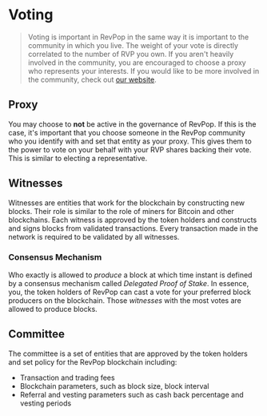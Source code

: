 # Voting

> Voting is important in RevPop in the same way it is important to the community in which you live. The weight of your vote is directly correlated to the number of RVP you own. If you aren't heavily involved in the community, you are encouraged to choose a proxy who represents your interests. If you would like to be more involved in the community, check out [our website](https://revolutionpopuli.com/).

## Proxy

You may choose to **not** be active in the governance of RevPop. If this is the case, it's important that you choose someone in the RevPop community who you identify with and set that entity as your proxy. This gives them to the power to vote on your behalf with your RVP shares backing their vote. This is similar to electing a representative.

## Witnesses

Witnesses are entities that work for the blockchain by constructing new blocks. Their role is similar to the role of miners for Bitcoin and other blockchains. Each witness is approved by the token holders and constructs and signs blocks from validated transactions. Every transaction made in the network is required to be validated by all witnesses.

### Consensus Mechanism

Who exactly is allowed to *produce* a block at which time instant is defined by a
consensus mechanism called *Delegated Proof of Stake*. In essence, you, the
token holders of RevPop can cast a vote for your preferred block producers on the blockchain. Those *witnesses* with the most votes are allowed to produce blocks.


## Committee

The committee is a set of entities that are approved by the token holders and set policy for the RevPop blockchain including:

* Transaction and trading fees
* Blockchain parameters, such as block size, block interval
* Referral and vesting parameters such as cash back percentage and vesting periods

